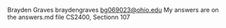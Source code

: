 Brayden Graves
braydengraves
bg069023@ohio.edu
My answers are on the answers.md file
CS2400, Sectionn 107
